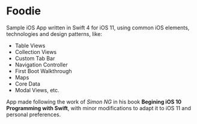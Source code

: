 # Foodie
Sample iOS App written in Swift 4 for iOS 11, using common iOS elements, technologies and design patterns, like:

* Table Views
* Collection Views
* Custom Tab Bar
* Navigation Controller
* First Boot Walkthrough
* Maps
* Core Data
* Modal Views, etc.

App made following the work of _Simon NG_ in his book **Begining iOS 10 Programming with Swift**, with minor modifications to adapt it to iOS 11 and personal preferences.
